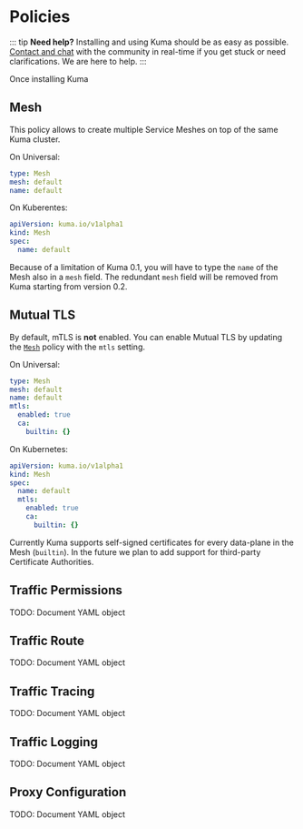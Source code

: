 # Policies

::: tip
**Need help?** Installing and using Kuma should be as easy as possible. [Contact and chat](/community) with the community in real-time if you get stuck or need clarifications. We are here to help.
:::

Once installing Kuma

## Mesh

This policy allows to create multiple Service Meshes on top of the same Kuma cluster.

On Universal:

```yaml
type: Mesh
mesh: default
name: default
```

On Kuberentes:

```yaml
apiVersion: kuma.io/v1alpha1
kind: Mesh
spec:
  name: default
```

Because of a limitation of Kuma 0.1, you will have to type the `name` of the Mesh also in a `mesh` field. The redundant `mesh` field will be removed from Kuma starting from version 0.2.

## Mutual TLS

By default, mTLS is **not** enabled. You can enable Mutual TLS by updating the [`Mesh`](#mesh) policy with the `mtls` setting.

On Universal:

```yaml
type: Mesh
mesh: default
name: default
mtls:
  enabled: true 
  ca:
    builtin: {}
```

On Kubernetes:

```yaml
apiVersion: kuma.io/v1alpha1
kind: Mesh
spec:
  name: default
  mtls:
    enabled: true 
    ca:
      builtin: {}
```

Currently Kuma supports self-signed certificates for every data-plane in the Mesh (`builtin`). In the future we plan to add support for third-party Certificate Authorities.

## Traffic Permissions

TODO: Document YAML object

## Traffic Route

TODO: Document YAML object

## Traffic Tracing

TODO: Document YAML object

## Traffic Logging

TODO: Document YAML object

## Proxy Configuration

TODO: Document YAML object